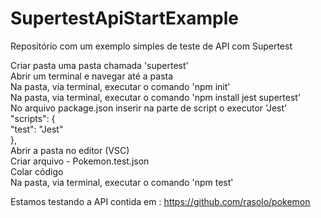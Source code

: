 # SupertestApiStartExample
Repositório com um exemplo simples de teste de API com Supertest

Criar pasta uma pasta chamada 'supertest'</br>
Abrir um terminal e navegar até a pasta</br>
Na pasta, via terminal, executar o comando 'npm init'</br>
Na pasta, via terminal, executar o comando 'npm install jest supertest'</br>
No arquivo package.json inserir na parte de script o executor 'Jest'</br>
  "scripts": {</br>
    "test": "Jest"</br>
  },</br>
Abrir a pasta no editor (VSC)</br>
Criar arquivo - Pokemon.test.json</br>
Colar código</br>
Na pasta, via terminal, executar o comando 'npm test'</br>

Estamos testando a API contida em : https://github.com/rasolo/pokemon
